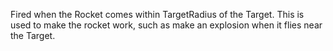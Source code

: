 Fired when the Rocket comes within TargetRadius of the Target. This is used to make the rocket work, such as make an explosion when it flies near the Target.